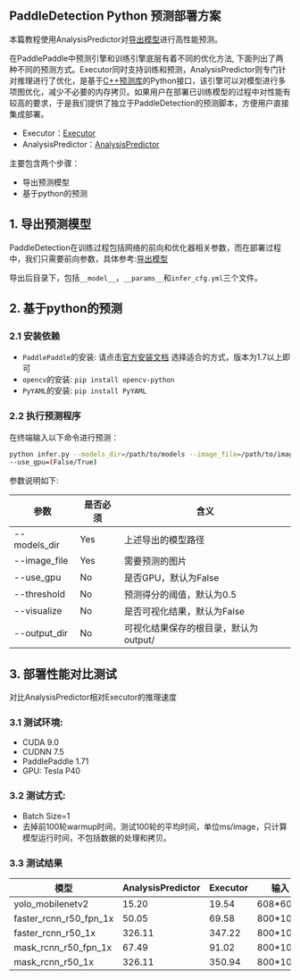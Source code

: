 ## PaddleDetection Python 预测部署方案
本篇教程使用AnalysisPredictor对[导出模型](https://github.com/PaddlePaddle/PaddleDetection/blob/release/0.2/docs/advanced_tutorials/inference/EXPORT_MODEL.md)进行高性能预测。

在PaddlePaddle中预测引擎和训练引擎底层有着不同的优化方法, 下面列出了两种不同的预测方式。Executor同时支持训练和预测，AnalysisPredictor则专门针对推理进行了优化，是基于[C++预测库](https://www.paddlepaddle.org.cn/documentation/docs/zh/advanced_guide/inference_deployment/inference/native_infer.html)的Python接口，该引擎可以对模型进行多项图优化，减少不必要的内存拷贝。如果用户在部署已训练模型的过程中对性能有较高的要求，于是我们提供了独立于PaddleDetection的预测脚本，方便用户直接集成部署。

- Executor：[Executor](https://www.paddlepaddle.org.cn/documentation/docs/zh/beginners_guide/basic_concept/executor.html#executor)
- AnalysisPredictor：[AnalysisPredictor](https://www.paddlepaddle.org.cn/documentation/docs/zh/advanced_guide/inference_deployment/inference/python_infer_cn.html#analysispredictor)


主要包含两个步骤：

- 导出预测模型
- 基于python的预测

## 1. 导出预测模型

PaddleDetection在训练过程包括网络的前向和优化器相关参数，而在部署过程中，我们只需要前向参数，具体参考:[导出模型](https://github.com/PaddlePaddle/PaddleDetection/blob/release/0.2/docs/advanced_tutorials/inference/EXPORT_MODEL.md)

导出后目录下，包括`__model__`，`__params__`和`infer_cfg.yml`三个文件。

## 2. 基于python的预测
### 2.1 安装依赖
  - `PaddlePaddle`的安装:
    请点击[官方安装文档](https://paddlepaddle.org.cn/install/quick) 选择适合的方式，版本为1.7以上即可
  - `opencv`的安装: `pip install opencv-python`
  - `PyYAML`的安装: `pip install PyYAML`


### 2.2 执行预测程序
在终端输入以下命令进行预测：

```bash
python infer.py --models_dir=/path/to/models --image_file=/path/to/image
--use_gpu=(False/True)
```

参数说明如下:

| 参数 | 是否必须|含义 |
|-------|-------|----------|
| --models_dir | Yes|上述导出的模型路径 |
| --image_file | Yes |需要预测的图片 |
| --use_gpu |No|是否GPU，默认为False|
| --threshold |No|预测得分的阈值，默认为0.5|
| --visualize |No|是否可视化结果，默认为False|
| --output_dir |No|可视化结果保存的根目录，默认为output/|


## 3. 部署性能对比测试
对比AnalysisPredictor相对Executor的推理速度

### 3.1 测试环境:

- CUDA 9.0
- CUDNN 7.5
- PaddlePaddle 1.71
- GPU: Tesla P40

### 3.2 测试方式:

- Batch Size=1
- 去掉前100轮warmup时间，测试100轮的平均时间，单位ms/image，只计算模型运行时间，不包括数据的处理和拷贝。


### 3.3 测试结果

|模型 | AnalysisPredictor | Executor | 输入|
|---|----|---|---|
| yolo_mobilenetv2 | 15.20 | 19.54 |  608*608
| faster_rcnn_r50_fpn_1x | 50.05 | 69.58 |800*1088
| faster_rcnn_r50_1x | 326.11 | 347.22 | 800*1067
| mask_rcnn_r50_fpn_1x | 67.49 | 91.02 | 800*1088
| mask_rcnn_r50_1x | 326.11 | 350.94 | 800*1067

